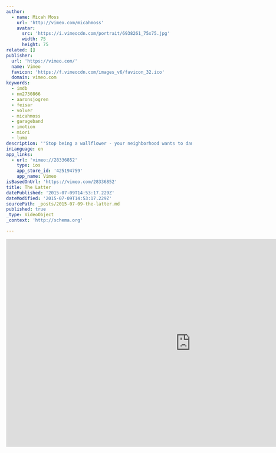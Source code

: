 ```yaml
---
author:
  - name: Micah Moss
    url: 'http://vimeo.com/micahmoss'
    avatar:
      src: 'https://i.vimeocdn.com/portrait/6938261_75x75.jpg'
      width: 75
      height: 75
related: []
publisher:
  url: 'https://vimeo.com/'
  name: Vimeo
  favicon: 'https://f.vimeocdn.com/images_v6/favicon_32.ico'
  domain: vimeo.com
keywords:
  - imdb
  - nm2730866
  - aaronsjogren
  - feisar
  - volver
  - micahmoss
  - garageband
  - imotion
  - miori
  - luma
description: '"Stop being a wallflower - your neighborhood wants to dance." ***************** [Winner 1st Place: Fiction | 2011 Original iPhone Film Festival] ***************** Micah Moss Writer | Director | Producer | Animator | "D.'
inLanguage: en
app_links:
  - url: 'vimeo://28336852'
    type: ios
    app_store_id: '425194759'
    app_name: Vimeo
isBasedOnUrl: 'https://vimeo.com/28336852'
title: The Latter
datePublished: '2015-07-09T14:53:17.229Z'
dateModified: '2015-07-09T14:53:17.229Z'
sourcePath: _posts/2015-07-09-the-latter.md
published: true
_type: VideoObject
_context: 'http://schema.org'

---
```

<iframe src="https://cdn.embedly.com/widgets/media.html?src=https%3A%2F%2Fplayer.vimeo.com%2Fvideo%2F28336852&amp;url=https%3A%2F%2Fvimeo.com%2F28336852&amp;image=http%3A%2F%2Fi.vimeocdn.com%2Fvideo%2F188955021_1280.jpg&amp;key=b7d04c9b404c499eba89ee7072e1c4f7&amp;type=text%2Fhtml&amp;schema=vimeo" width="1000" height="563" scrolling="no" frameborder="0" allowfullscreen="allowfullscreen" style=""></iframe>